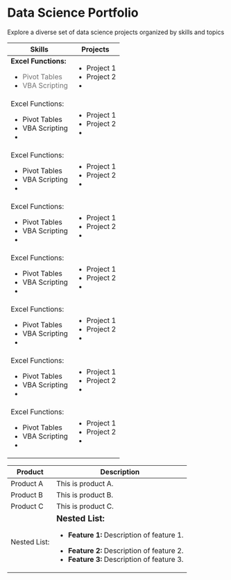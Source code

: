 # Data Science Portfolio
Explore a diverse set of data science projects organized by skills and topics

| Skills      | Projects                                             |
|---------------|----------------------------------------------------------|
| <strong>Excel Functions:</strong><br><ul><li><span style="opacity: 0.6;">Pivot Tables</li></span><li><span style="opacity: 0.6;">VBA Scripting</span></li></ul> | <ul><li>Project 1</li><li>Project 2</li><li></ul>|
|Excel Functions: <ul><li>Pivot Tables</li><li>VBA Scripting</li><li></ul>| <ul><li>Project 1</li><li>Project 2</li><li></ul>|
|Excel Functions: <ul><li>Pivot Tables</li><li>VBA Scripting</li><li></ul>| <ul><li>Project 1</li><li>Project 2</li><li></ul>|
|Excel Functions: <ul><li>Pivot Tables</li><li>VBA Scripting</li><li></ul>| <ul><li>Project 1</li><li>Project 2</li><li></ul>|
|Excel Functions: <ul><li>Pivot Tables</li><li>VBA Scripting</li><li></ul>| <ul><li>Project 1</li><li>Project 2</li><li></ul>|
|Excel Functions: <ul><li>Pivot Tables</li><li>VBA Scripting</li><li></ul>| <ul><li>Project 1</li><li>Project 2</li><li></ul>|
|Excel Functions: <ul><li>Pivot Tables</li><li>VBA Scripting</li><li></ul>| <ul><li>Project 1</li><li>Project 2</li><li></ul>|
|Excel Functions: <ul><li>Pivot Tables</li><li>VBA Scripting</li><li></ul>| <ul><li>Project 1</li><li>Project 2</li><li></ul>|


| Product       | Description                                              |
|---------------|----------------------------------------------------------|
| Product A     | This is product A.                                       |
| Product B     | This is product B.                                       |
| Product C     | This is product C.                                       |
| Nested List:  | <span style="font-weight:bold; font-size: larger;">Nested List:</span><br><ul><li><strong>Feature 1:</strong> Description of feature 1.</li></ul><ul><li><strong>Feature 2:</strong> Description of feature 2.</li><li><strong>Feature 3:</strong> Description of feature 3.</li></ul> |
